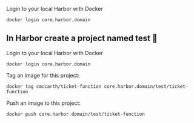 
Login to your local Harbor with Docker
```
docker login core.harbor.domain
```

## In Harbor create a project named test 🔧


Login to your local Harbor with Docker
```
docker login core.harbor.domain
```


Tag an image for this project:
```
docker tag cmccarth/ticket-function core.harbor.domain/test/ticket-function
```


Push an image to this project:
```
docker push core.harbor.domain/test/ticket-function
```

